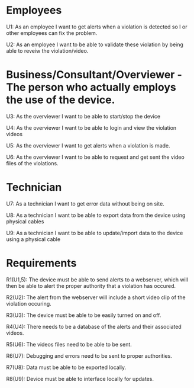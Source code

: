 # Employees
U1: As an employee I want to get alerts when a violation is detected so I or other employees can fix the problem.

U2: As an employee I want to be able to validate these violation by being able to reveiw the violation/video.

# Business/Consultant/Overviewer - The person who actually employs the use of the device.
U3: As the overviewer I want to be able to start/stop the device

U4: As the overviewer I want to be able to login and view the violation videos

U5: As the overviewer I want to get alerts when a violation is made.

U6: As the overviewer I want to be able to request and get sent the video files of the violations.

# Technician
U7: As a technician I want to get error data without being on site.

U8: As a technician I want to be able to export data from the device using physical cables

U9: As a technician I want to be able to update/import data to the device using a physical cable

# Requirements

R1(U1,5): The device must be able to send alerts to a webserver, which will then be able to alert the proper authority
that a violation has occured.

R2(U2): The alert from the webserver will include a short video clip of the violation occuring.

R3(U3): The device must be able to be easily turned on and off.

R4(U4): There needs to be a database of the alerts and their associated videos.

R5(U6): The videos files need to be able to be sent.

R6(U7): Debugging and errors need to be sent to proper authorities.

R7(U8): Data must be able to be exported locally.

R8(U9): Device must be able to interface locally for updates.
